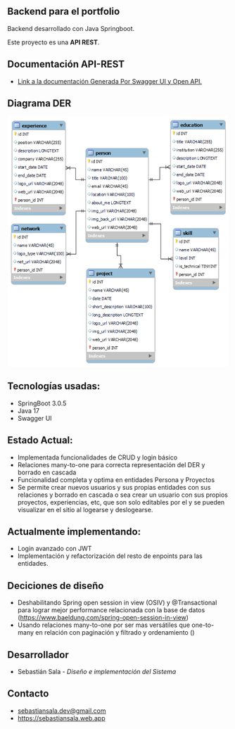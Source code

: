 ## Backend para el portfolio

Backend desarrollado con Java Springboot.

Este proyecto es una <b>API REST</b>.

## Documentación <b>API-REST</b>

* <a href="https://portfolio-backend-ss.onrender.com/swagger-ui" target="_blank">Link a la documentación Generada Por Swagger UI y Open API.</a>

## Diagrama DER

![ScreenShot](sql/DER_portfolio_DB.png)

## Tecnologías usadas:

* SpringBoot 3.0.5
* Java 17
* Swagger UI

## Estado Actual:

* Implementada funcionalidades de CRUD y login básico
* Relaciones many-to-one para correcta representación del DER y borrado en cascada
* Funcionalidad completa y optima en entidades Persona y Proyectos
* Se permite crear nuevos usuarios y sus propias entidades con sus relaciones y borrado en cascada o sea crear un usuario con sus propios proyectos, experiencias, etc, que son solo editables por el y se pueden visualizar en el sitio al logearse y deslogearse.

## Actualmente implementando:
* Login avanzado con JWT
* Implementación y refactorización del resto de enpoints para las entidades.

## Deciciones de diseño

* Deshabilitando Spring open session in view (OSIV) y @Transactional para lograr mejor performance relacionada con la base de datos (https://www.baeldung.com/spring-open-session-in-view)
* Usando relaciones many-to-one por ser mas versátiles que one-to-many en relación con paginación y filtrado y ordenamiento ()

## Desarrollador
* Sebastián Sala - *Diseño e implementación del Sistema*

## Contacto 
* sebastiansala.dev@gmail.com
* https://sebastiansala.web.app